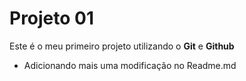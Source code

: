 # Projeto 01

Este é o meu primeiro projeto utilizando o **Git** e **Github**

- Adicionando mais uma modificação no Readme.md